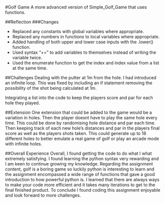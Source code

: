 #Golf Game
A more advanced version of Simple_Golf_Game that uses functions.

##Reflection
###Changes
- Replaced any constants with global variables where appropriate.
- Replaced any numbers in functions to local variables where appropriate.
- Added handling of both upper and lower case inputs with the .lower() function.
- Used syntax “+=” to add variables to themselves instead of writing the variable twice. 
- Used the enumerate function to get the index and index value from a list at the same time.

##Challenges
Dealing with the putter at 1m from the hole. I had introduced an infinite loop. This was fixed by including an if 
statement removing the possibility of the shot being calculated at 1m.


Integrating a list into the code to keep the players score and par for each hole they played.

##Extension
One extension that could be added to the game would be a variation in holes. Then the player doesnt have to 
play the same hole every time. This could be done by randomising hole distance and par each time. 
Then keeping track of each new hole’s distances and par in the players final score as well as the players shots taken. 
This could generate up to 18 different holes to better emulate a real game of golf or play an arcade 
mode with infinite holes. 

##Overall Experience
Overall, I found getting the code to do what I what extremely satisfying. I found learning the python syntax 
very rewarding and I am keen to continue growing my knowledge. Regarding the assignment content, golf is a 
boring game so luckily python is interesting to learn and the assignment encompassed a wide range of functions 
that gave a good introduction to how powerful python is. I learned that there are always ways to make your code 
more efficient and it takes many iterations to get to the final finished product. To conclude I found coding this 
assignment enjoyable and look forward to more challenges. 
